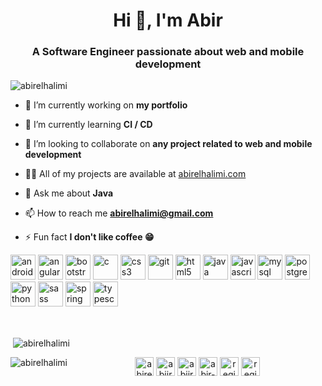 <h1 align="center">Hi 👋, I'm Abir</h1>
<h3 align="center">A Software Engineer passionate about web and mobile development</h3>

<p align="left"> <img src="https://komarev.com/ghpvc/?username=abirelhalimi" alt="abirelhalimi" /> </p>

- 🔭 I’m currently working on **my portfolio**

- 🌱 I’m currently learning **CI / CD**

- 👯 I’m looking to collaborate on **any project related to web and mobile development**

- 👨‍💻 All of my projects are available at [abirelhalimi.com](abirelhalimi.com)

- 💬 Ask me about **Java**

- 📫 How to reach me **abirelhalimi@gmail.com**

- ⚡ Fun fact **I don't like coffee :grin:**

<p align="left"><img src="https://devicons.github.io/devicon/devicon.git/icons/android/android-original-wordmark.svg" alt="android" width="40" height="40"/> <img src="https://devicons.github.io/devicon/devicon.git/icons/angularjs/angularjs-original.svg" alt="angularjs" width="40" height="40"/> <img src="https://devicons.github.io/devicon/devicon.git/icons/bootstrap/bootstrap-plain.svg" alt="bootstrap" width="40" height="40"/> <img src="https://devicons.github.io/devicon/devicon.git/icons/c/c-original.svg" alt="c" width="40" height="40"/> <img src="https://devicons.github.io/devicon/devicon.git/icons/css3/css3-original-wordmark.svg" alt="css3" width="40" height="40"/> <img src="https://www.vectorlogo.zone/logos/git-scm/git-scm-icon.svg" alt="git" width="40" height="40"/> <img src="https://devicons.github.io/devicon/devicon.git/icons/html5/html5-original-wordmark.svg" alt="html5" width="40" height="40"/> <img src="https://devicons.github.io/devicon/devicon.git/icons/java/java-original-wordmark.svg" alt="java" width="40" height="40"/> <img src="https://devicons.github.io/devicon/devicon.git/icons/javascript/javascript-original.svg" alt="javascript" width="40" height="40"/> <img src="https://devicons.github.io/devicon/devicon.git/icons/mysql/mysql-original-wordmark.svg" alt="mysql" width="40" height="40"/> <img src="https://devicons.github.io/devicon/devicon.git/icons/postgresql/postgresql-original-wordmark.svg" alt="postgresql" width="40" height="40"/> <img src="https://devicons.github.io/devicon/devicon.git/icons/python/python-original.svg" alt="python" width="40" height="40"/> <img src="https://devicons.github.io/devicon/devicon.git/icons/sass/sass-original.svg" alt="sass" width="40" height="40"/> <img src="https://www.vectorlogo.zone/logos/springio/springio-icon.svg" alt="spring" width="40" height="40"/> <img src="https://devicons.github.io/devicon/devicon.git/icons/typescript/typescript-original.svg" alt="typescript" width="40" height="40"/></p>
<br/>

<p>&nbsp;<img align="center" src="https://github-readme-stats.vercel.app/api?username=abirelhalimi&show_icons=true" alt="abirelhalimi" /></p>


<p><img align="left" src="https://github-readme-stats.vercel.app/api/top-langs/?username=abirelhalimi&layout=compact&hide=html" alt="abirelhalimi" /></p>



<p align="center">
<a href="https://codepen.io/abirelhalimi" target="blank"><img align="center" src="https://cdn.jsdelivr.net/npm/simple-icons@3.0.1/icons/codepen.svg" alt="abirelhalimi" height="30" width="30" /></a>
<a href="https://dev.to/abiir07" target="blank"><img align="center" src="https://cdn.jsdelivr.net/npm/simple-icons@3.0.1/icons/dev-dot-to.svg" alt="abiir07" height="30" width="30" /></a>
<a href="https://twitter.com/abiir07" target="blank"><img align="center" src="https://cdn.jsdelivr.net/npm/simple-icons@3.0.1/icons/twitter.svg" alt="abiir07" height="30" width="30" /></a>
<a href="https://linkedin.com/in/abir-el-halimi-6a404048" target="blank"><img align="center" src="https://cdn.jsdelivr.net/npm/simple-icons@3.0.1/icons/linkedin.svg" alt="abir-el-halimi-6a404048" height="30" width="30" /></a>
<a href="https://instagram.com/reginaxxphalange" target="blank"><img align="center" src="https://cdn.jsdelivr.net/npm/simple-icons@3.0.1/icons/instagram.svg" alt="reginaxxphalange" height="30" width="30" /></a>
<a href="https://dribbble.com/reginaxxphalange" target="blank"><img align="center" src="https://cdn.jsdelivr.net/npm/simple-icons@3.0.1/icons/dribbble.svg" alt="reginaxxphalange" height="30" width="30" /></a>
</p>
